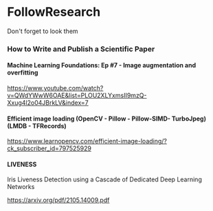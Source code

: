 # FollowResearch
Don't forget to look them

### How to Write and Publish a Scientific Paper

#### Machine Learning Foundations: Ep #7 - Image augmentation and overfitting
https://www.youtube.com/watch?v=QWdYWwW6OAE&list=PLOU2XLYxmsII9mzQ-Xxug4l2o04JBrkLV&index=7


#### Efficient image loading (OpenCV - Pillow - Pillow-SIMD- TurboJpeg) (LMDB - TFRecords)
https://www.learnopencv.com/efficient-image-loading/?ck_subscriber_id=797525929

#### LIVENESS

Iris Liveness Detection using a Cascade of Dedicated Deep Learning Networks

https://arxiv.org/pdf/2105.14009.pdf
    


